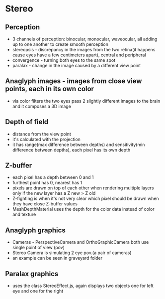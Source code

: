 # Stereo

## Perception
- 3 channels of perception: binocular, monocular, waveocular, all adding up to one another to create smooth perception
- stereopsis - discrepancy in the images from the two retina(it happens cause eyes have a few centimeters apart), central and peripheral
- convergence - turning both eyes to the same spot
- paralax - change in the image caused by a different view point
## Anaglyph images - images from close view points, each in its own color
- via color filters the two eyes pass 2 slightly different images to the brain and it composes a 3D image

## Depth of field
- distance from the view point
- it's calculated with the projection
- it has range(max difference between depths) and sensitivity(min difference between depths), each pixel has its own depth

## Z-buffer 
- each pixel has a depth between 0 and 1
- furthest point has 0, nearest has 1
- pixels are drawn on top of each other when rendering multiple layers only if the new layer has a Z new > Z old
- Z-fighting is when it's not very clear which pixel should be drawn when they have close Z-buffer values
- MeshDepthMaterial uses the depth for the color data instead of color and texture

## Anaglyph graphics
- Cameras - PerspectiveCamera and OrthoGraphicCamera both use single point of view (pov)
- Stereo Camera is simulating 2 eye pov.(a pair of cameras)
- an example can be seen in graveyard folder

## Paralax graphics
- uses the class StereoEffect.js, again displays two objects one for left eye and one for the right


